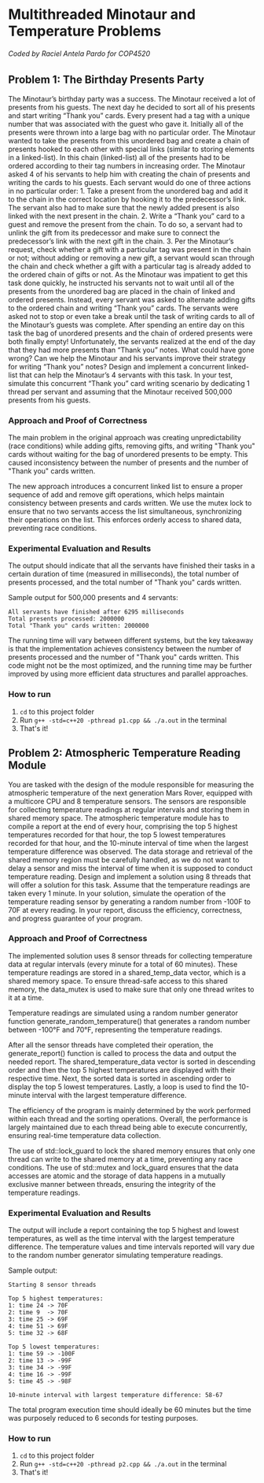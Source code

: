 # Multithreaded Minotaur and Temperature Problems

###### Coded by Raciel Antela Pardo for COP4520

## Problem 1: The Birthday Presents Party 

The Minotaur’s birthday party was a success. The Minotaur received a lot of presents
from his guests. The next day he decided to sort all of his presents and start writing
“Thank you” cards. Every present had a tag with a unique number that was associated
with the guest who gave it. Initially all of the presents were thrown into a large bag with
no particular order. The Minotaur wanted to take the presents from this unordered bag
and create a chain of presents hooked to each other with special links (similar to storing
elements in a linked-list). In this chain (linked-list) all of the presents had to be ordered
according to their tag numbers in increasing order. The Minotaur asked 4 of his servants
to help him with creating the chain of presents and writing the cards to his guests. Each
servant would do one of three actions in no particular order: 1. Take a present from the
unordered bag and add it to the chain in the correct location by hooking it to the
predecessor’s link. The servant also had to make sure that the newly added present is
also linked with the next present in the chain. 2. Write a “Thank you” card to a guest and
remove the present from the chain. To do so, a servant had to unlink the gift from its
predecessor and make sure to connect the predecessor’s link with the next gift in the
chain. 3. Per the Minotaur’s request, check whether a gift with a particular tag was
present in the chain or not; without adding or removing a new gift, a servant would scan
through the chain and check whether a gift with a particular tag is already added to the
ordered chain of gifts or not. As the Minotaur was impatient to get this task done
quickly, he instructed his servants not to wait until all of the presents from the
unordered bag are placed in the chain of linked and ordered presents. Instead, every
servant was asked to alternate adding gifts to the ordered chain and writing “Thank you”
cards. The servants were asked not to stop or even take a break until the task of writing
cards to all of the Minotaur’s guests was complete. After spending an entire day on this
task the bag of unordered presents and the chain of ordered presents were both finally
empty! Unfortunately, the servants realized at the end of the day that they had more
presents than “Thank you” notes. What could have gone wrong? Can we help the
Minotaur and his servants improve their strategy for writing “Thank you” notes? Design
and implement a concurrent linked-list that can help the Minotaur’s 4 servants with this
task. In your test, simulate this concurrent “Thank you” card writing scenario by
dedicating 1 thread per servant and assuming that the Minotaur received 500,000
presents from his guests.

### Approach and Proof of Correctness

The main problem in the original approach was creating unpredictability (race conditions) while adding gifts, removing gifts, and writing "Thank you" cards without waiting for the bag of unordered presents to be empty. This caused inconsistency between the number of presents and the number of "Thank you" cards written.

The new approach introduces a concurrent linked list to ensure a proper sequence of add and remove gift operations, which helps maintain consistency between presents and cards written. We use the mutex lock to ensure that no two servants access the list simultaneous, synchronizing their operations on the list. This enforces orderly access to shared data, preventing race conditions.

### Experimental Evaluation and Results

The output should indicate that all the servants have finished their tasks in a certain duration of time (measured in milliseconds), the total number of presents processed, and the total number of "Thank you" cards written.

Sample output for 500,000 presents and 4 servants:
```
All servants have finished after 6295 milliseconds
Total presents processed: 2000000
Total "Thank you" cards written: 2000000
```
The running time will vary between different systems, but the key takeaway is that the implementation achieves consistency between the number of presents processed and the number of "Thank you" cards written. This code might not be the most optimized, and the running time may be further improved by using more efficient data structures and parallel approaches.

### How to run

1. `cd` to this project folder
2. Run `g++ -std=c++20 -pthread p1.cpp && ./a.out` in the terminal
3. That's it!

## Problem 2: Atmospheric Temperature Reading Module 

You are tasked with the design of the module responsible for measuring the atmospheric
temperature of the next generation Mars Rover, equipped with a multicore CPU and 8
temperature sensors. The sensors are responsible for collecting temperature readings at
regular intervals and storing them in shared memory space. The atmospheric
temperature module has to compile a report at the end of every hour, comprising the top
5 highest temperatures recorded for that hour, the top 5 lowest temperatures recorded
for that hour, and the 10-minute interval of time when the largest temperature
difference was observed. The data storage and retrieval of the shared memory region
must be carefully handled, as we do not want to delay a sensor and miss the interval of
time when it is supposed to conduct temperature reading. Design and implement a
solution using 8 threads that will offer a solution for this task. Assume that the
temperature readings are taken every 1 minute. In your solution, simulate the operation
of the temperature reading sensor by generating a random number from -100F to 70F at
every reading. In your report, discuss the efficiency, correctness, and progress guarantee
of your program.

### Approach and Proof of Correctness

The implemented solution uses 8 sensor threads for collecting temperature data at regular intervals (every minute for a total of 60 minutes). These temperature readings are stored in a shared_temp_data vector, which is a shared memory space. To ensure thread-safe access to this shared memory, the data_mutex is used to make sure that only one thread writes to it at a time.

Temperature readings are simulated using a random number generator function generate_random_temperature() that generates a random number between -100°F and 70°F, representing the temperature readings.

After all the sensor threads have completed their operation, the generate_report() function is called to process the data and output the needed report. The shared_temperature_data vector is sorted in descending order and then the top 5 highest temperatures are displayed with their respective time. Next, the sorted data is sorted in ascending order to display the top 5 lowest temperatures. Lastly, a loop is used to find the 10-minute interval with the largest temperature difference.

The efficiency of the program is mainly determined by the work performed within each thread and the sorting operations. Overall, the performance is largely maintained due to each thread being able to execute concurrently, ensuring real-time temperature data collection.

The use of std::lock_guard to lock the shared memory ensures that only one thread can write to the shared memory at a time, preventing any race conditions. The use of std::mutex and lock_guard ensures that the data accesses are atomic and the storage of data happens in a mutually exclusive manner between threads, ensuring the integrity of the temperature readings.

### Experimental Evaluation and Results

The output will include a report containing the top 5 highest and lowest temperatures, as well as the time interval with the largest temperature difference. The temperature values and time intervals reported will vary due to the random number generator simulating temperature readings.

Sample output:
```
Starting 8 sensor threads

Top 5 highest temperatures:
1: time 24 -> 70F
2: time 9  -> 70F
3: time 25 -> 69F
4: time 51 -> 69F
5: time 32 -> 68F

Top 5 lowest temperatures:
1: time 59 -> -100F
2: time 13 -> -99F
3: time 34 -> -99F
4: time 16 -> -99F
5: time 45 -> -98F

10-minute interval with largest temperature difference: 58-67
```
The total program execution time should ideally be 60 minutes but the time was purposely reduced to 6 seconds for testing purposes.

### How to run

1. `cd` to this project folder
2. Run `g++ -std=c++20 -pthread p2.cpp && ./a.out` in the terminal
3. That's it!